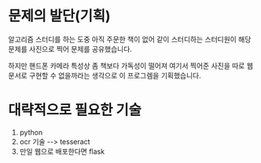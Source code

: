 # 문제의 발단(기획)
알고리즘 스터디를 하는 도중 아직 주문한 책이 없어 같이 스터디하는 스터디원이 해당 문제를 사진으로 찍어 문제를 공유했습니다.

하지만 핸드폰 카메라 특성상 좀 책보다 가독성이 떨어져 여기서 찍어준 사진을 따로 웹 문서로 구현할 수 없을까라는 생각으로 이 프로그렘을 기획했습니다.

# 대략적으로 필요한 기술
1. python
2. ocr 기술 --> tesseract
3. 만일 웹으로 배포한다면 flask 


